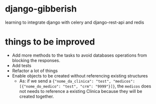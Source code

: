 # django-gibberish
learning to integrate django with celery and django-rest-api and redis

# things to be improved

- Add more methods to the tasks to avoid databases operations from blocking the responses.
- Add tests
- Refactor a lot of things
- Enable objects to be created without referencing existing structures
  - As: if we send a `{"nome_da_clinica": "test", "medicos": [{"nome_do_medico": "test", "crm": "9999"}]}`, the `medicos` does not needs to reference a existing Clinica because they will be created together.
